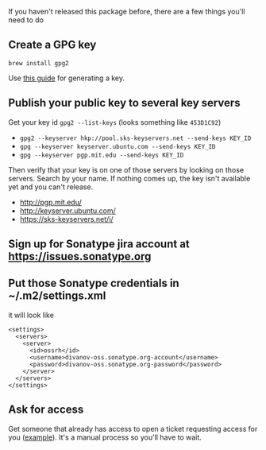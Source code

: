 If you haven't released this package before, there are a few things you'll need to do

## Create a GPG key
`brew install gpg2`

Use [this guide](http://central.sonatype.org/pages/working-with-pgp-signatures.html) for generating a key.

## Publish your public key to several key servers

Get your key id `gpg2 --list-keys` (looks something like `453D1C92`)

- `gpg2 --keyserver hkp://pool.sks-keyservers.net --send-keys KEY_ID`
- `gpg --keyserver keyserver.ubuntu.com --send-keys KEY_ID`
- `gpg --keyserver pgp.mit.edu --send-keys KEY_ID`

Then verify that your key is on one of those servers by looking on those servers. Search by your name. If nothing comes up, the key isn't available yet and you can't release.

- http://pgp.mit.edu/
- http://keyserver.ubuntu.com/
- https://sks-keyservers.net/i/

## Sign up for Sonatype jira account at https://issues.sonatype.org
## Put those Sonatype credentials in ~/.m2/settings.xml

it will look like
```
<settings>
  <servers>
    <server>
      <id>ossrh</id>
      <username>divanov-oss.sonatype.org-account</username>
      <password>divanov-oss.sonatype.org-password</password>
    </server>
  </servers>
</settings>
```

## Ask for access

Get someone that already has access to open a ticket requesting access for you ([example](https://issues.sonatype.org/browse/OSSRH-21148?jql=text%20~%20%22docraptor%22)). It's a manual process so you'll have to wait.


